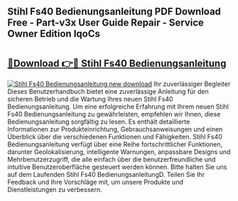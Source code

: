## Stihl Fs40 Bedienungsanleitung PDF Download Free - Part-v3x User Guide Repair - Service Owner Edition IqoCs

# <h2><a href="http://df09qp.blite.top/?on=Stihl+Fs40+Bedienungsanleitung">🔗Download 👉🔴 Stihl Fs40 Bedienungsanleitung</a></h2>

[![Stihl Fs40 Bedienungsanleitung new download](https://i.imgur.com/lujVjoI.png)](http://df09qp.blite.top/?on=Stihl+Fs40+Bedienungsanleitung)
Ihr zuverlässiger Begleiter Dieses Benutzerhandbuch bietet eine zuverlässige Anleitung für den sicheren Betrieb und die Wartung Ihres neuen Stihl Fs40 Bedienungsanleitung. Um eine erfolgreiche Erfahrung mit Ihrem neuen Stihl Fs40 Bedienungsanleitung zu gewährleisten, empfehlen wir Ihnen, diese Bedienungsanleitung sorgfältig zu lesen. Es enthält detaillierte Informationen zur Produkteinrichtung, Gebrauchsanweisungen und einen Überblick über die verschiedenen Funktionen und Fähigkeiten. Stihl Fs40 Bedienungsanleitung verfügt über eine Reihe fortschrittlicher Funktionen, darunter Geolokalisierung, intelligente Warnungen, anpassbare Designs und Mehrbenutzerzugriff, die alle einfach über die benutzerfreundliche und intuitive Benutzeroberfläche gesteuert werden können. Bitte halten Sie uns auf dem Laufenden Stihl Fs40 BedienungsanleitungD. Teilen Sie Ihr Feedback und Ihre Vorschläge mit, um unsere Produkte und Dienstleistungen zu verbessern.
